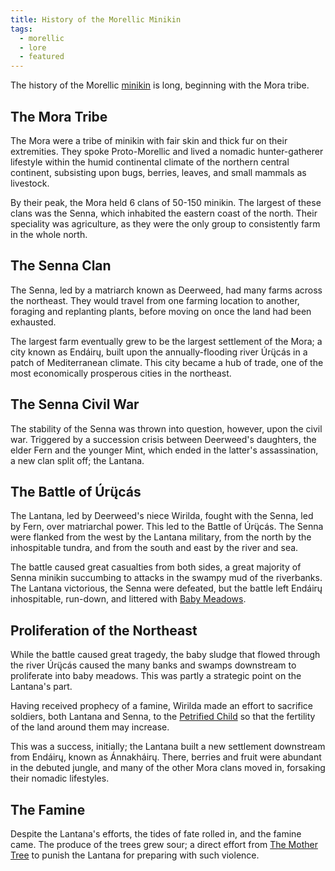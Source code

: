 ```yaml
---
title: History of the Morellic Minikin
tags:
  - morellic
  - lore
  - featured
---
```

The history of the Morellic [minikin](species/fauna/minikin.md) is long, beginning with the Mora tribe.
## The Mora Tribe
The Mora were a tribe of minikin with fair skin and thick fur on their extremities. They spoke Proto-Morellic and lived a nomadic hunter-gatherer lifestyle within the humid continental climate of the northern central continent, subsisting upon bugs, berries, leaves, and small mammals as livestock.

By their peak, the Mora held 6 clans of 50-150 minikin. The largest of these clans was the Senna, which inhabited the eastern coast of the north. Their speciality was agriculture, as they were the only group to consistently farm in the whole north.
## The Senna Clan
The Senna, led by a matriarch known as Deerweed, had many farms across the northeast. They would travel from one farming location to another, foraging and replanting plants, before moving on once the land had been exhausted.

The largest farm eventually grew to be the largest settlement of the Mora; a city known as Endáirų, built upon the annually-flooding river Úrų̈cás in a patch of Mediterranean climate. This city became a hub of trade, one of the most economically prosperous cities in the northeast.

## The Senna Civil War
The stability of the Senna was thrown into question, however, upon the civil war. Triggered by a succession crisis between Deerweed's daughters, the elder Fern and the younger Mint, which ended in the latter's assassination, a new clan split off; the Lantana.

## The Battle of Úrų̈cás
The Lantana, led by Deerweed's niece Wirilda, fought with the Senna, led by Fern, over matriarchal power. This led to the Battle of Úrų̈cás. The Senna were flanked from the west by the Lantana military, from the north by the inhospitable tundra, and from the south and east by the river and sea.

The battle caused great casualties from both sides, a great majority of Senna minikin succumbing to attacks in the swampy mud of the riverbanks. The Lantana victorious, the Senna were defeated, but the battle left Endáirų inhospitable, run-down, and littered with [Baby Meadows](deities/the-petrified-child.md).

## Proliferation of the Northeast
While the battle caused great tragedy, the baby sludge that flowed through the river Úrų̈cás caused the many banks and swamps downstream to proliferate into baby meadows. This was partly a strategic point on the Lantana's part.

Having received prophecy of a famine, Wirilda made an effort to sacrifice soldiers, both Lantana and Senna, to the [Petrified Child](deities/the-petrified-child.md) so that the fertility of the land around them may increase.

This was a success, initially; the Lantana built a new settlement downstream from Endáirų, known as Ánnakháirų. There, berries and fruit were abundant in the debuted jungle, and many of the other Mora clans moved in, forsaking their nomadic lifestyles.
## The Famine
Despite the Lantana's efforts, the tides of fate rolled in, and the famine came. The produce of the trees grew sour; a direct effort from [The Mother Tree](deities/mother-tree.md) to punish the Lantana for preparing with such violence.